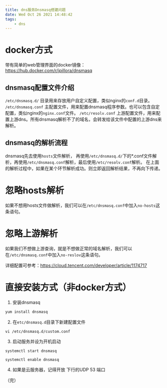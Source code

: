```yaml
---
title: dns服务Dnsmasq搭建问题
date: Wed Oct 26 2021 14:48:42
tags:
	- dns
---
```


# docker方式

带有简单的web管理界面的docker镜像：https://hub.docker.com/r/jpillora/dnsmasq

## dnsmasq配置文件介绍
`/etc/dnsmasq.d/` 目录用来存放用户自定义配置，类似nginx的`conf.d`目录。
`/etc/dnsmasq.conf` 主配置文件，用来配置dnsmasq程序参数。也可以包含自定配置，类似nginx的`nginx.conf`文件。
`/etc/resolv.conf` 上游配置文件，用来配置上游dns。所有dnsmasq解析不了的域名，会转发给该文件中配置的上游dns来解析。

## dnsmasq的解析流程
dnsmasq先去使用`hosts`文件解析， 再使用`/etc/dnsmasq.d/`下的*.conf文件解析，再使用`/etc/dnsmasq.conf`解析，最后使用`/etc/resolv.conf`解析。
在上面的解析过程中，如果在某个环节解析成功。则立即返回解析结果，不再向下传递。

# 忽略hosts解析
如果不想用hosts文件做解析，我们可以在`/etc/dnsmasq.conf`中加入`no-hosts`这条语句。

# 忽略上游解析
如果我们不想做上游查询，就是不想做正常的域名解析，我们可以在`/etc/dnsmasq.conf`中加入`no-reslov`这条语句。



详细配置可参考：https://cloud.tencent.com/developer/article/1174717


# 直接安装方式（非docker方式）
1. 安装dnsmasq
```bash
yum install dnsmasq
```

2. 在`etc/dnsmasq.d`目录下新建配置文件
```
vi /etc/dnsmasq.d/custom.conf
```

3. 启动服务并设为开机启动
```
systemctl start dnsmasq

systemctl enable dnsmasq
```

4. 如果是云服务器，记得开放 下行的UDP 53 端口

（完）


